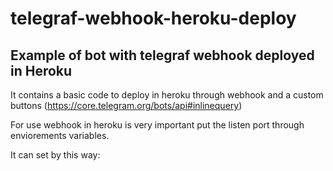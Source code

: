 # telegraf-webhook-heroku-deploy

## Example of bot with telegraf webhook deployed in Heroku

It contains a basic code to deploy in heroku through webhook and a custom buttons (https://core.telegram.org/bots/api#inlinequery)



For use webhook in heroku is very important put the listen port through enviorements variables.

It can set by this way:




